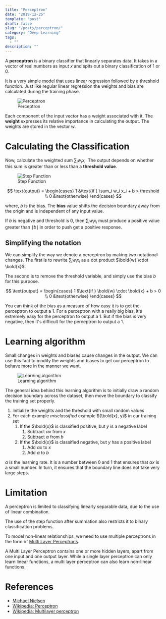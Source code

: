 ```yaml
---
title: "Perceptron"
date: "2019-12-25"
template: "post"
draft: false
slug: "/posts/perceptron/"
category: "Deep Learning"
tags:
  - ""
description: ""
---
```


A **perceptron** is a binary classifier that linearly separates data. It takes in a vector of real numbers as input $x$ and spits out a binary classification of $1$ or $0$.

It is a very simple model that uses linear regression followed by a threshold function. Just like regular linear regression the weights and bias are calculated during the training phase.

<figure style="width: 580px">
	<img src="/media/deep learning/perceptron.png" alt="Perceptron">
	<figcaption>Perceptron</figcaption>
</figure>

Each component of the input vector has a weight associated with it. The **weight** expresses its relative importance in calculating the output. The weights are stored in the vector $w$.

# Calculating the Classification

Now, calculate the weighted sum $\sum_i w_i  x_i$. The output depends on whether this sum is greater than or less than a **threshold value**.

<figure style="width: 450px">
	<img src="/media/deep learning/step-function.jpeg" alt="Step Function">
	<figcaption>Step Function</figcaption>
</figure>

$$
\text{output} =
\begin{cases}
   1 &\text{if } \sum_i w_i x_i + b > threshold \\
   0 &\text{otherwise}
\end{cases}
$$

where, $b$ is the bias. The **bias** value shifts the decision boundary away from the origin and is independent of any input value.

If $b$ is negative and threshold is $0$, then $\sum_i w_i  x_i$ must produce a positive value greater than $\mid b \mid$ in order to push get a positive response.

## Simplifying the notation

We can simplify the way we denote a perceptron by making two notational changes. The first is to rewrite $\sum_i w_i  x_i$ as a dot product $\bold{w} \cdot \bold{x}$.

The second is to remove the threshold variable, and simply use the bias $b$ for this purpose.

$$
\text{output} =
\begin{cases}
   1 &\text{if } \bold{w} \cdot \bold{x} + b > 0 \\
   0 &\text{otherwise}
\end{cases}
$$

You can think of the bias as a measure of how easy it is to get the perceptron to output a 1. For a perceptron with a really big bias, it's extremely easy for the perceptron to output a 1. But if the bias is very negative, then it's difficult for the perceptron to output a 1.

# Learning algorithm

Small changes in weights and biases cause changes in the output. We can use this fact to modify the weights and biases to get our perceptron to behave more in the manner we want.

<figure style="width: 500px">
	<img src="/media/deep learning/learning-algorithm.gif" alt="Learning algorithm">
	<figcaption>Learning algorithm</figcaption>
</figure>

The general idea behind this learning algorithm is to initially draw a random decision boundary across the dataset, then move the boundary to classify the training set properly.

1. Initialize the weights and the threshold with small random values
1. For each example *misclassified* example $(\bold{x}, y)$ in our training set
      1. If the $\bold{x}$ is classified positive, but $y$ is a negative label
            1. Subtract $\alpha x$ from $x$
            1. Subtract $\alpha$ from $b$
      1. If the $\bold{x}$ is classified negative, but $y$ has a positive label
            1. Add $\alpha x$ to $x$
            1. Add $\alpha$ to $b$

$\alpha$ is the learning rate. It is a number between 0 and 1 that ensures that $\alpha x$ is a small number. In turn, it ensures that the boundary line does not take very large steps.

# Limitation

A perceptron is limited to classifying linearly separable data, due to the use of linear combination.

The use of the step function after summation also restricts it to binary classification problems.

To model non-linear relationships, we need to use multiple perceptrons in the form of [Multi Layer Perceptrons](https://en.wikipedia.org/wiki/Multilayer_perceptron).

A Multi Layer Perceptron contains one or more hidden layers, apart from one input and one output layer. While a single layer perceptron can only learn linear functions, a multi layer perceptron can also learn non–linear functions.

# References

- [Michael Nielsen](http://neuralnetworksanddeeplearning.com/chap1.html)
- [Wikipedia: Perceptron](https://en.wikipedia.org/wiki/Perceptron)
- [Wikipedia: Multilayer perceptron](https://en.wikipedia.org/wiki/Multilayer_perceptron)
